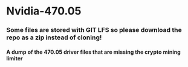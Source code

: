 # Nvidia-470.05
### Some files are stored with GIT LFS so please download the repo as a zip instead of cloning!
####  A dump of the 470.05 driver files that are missing the crypto mining limiter
